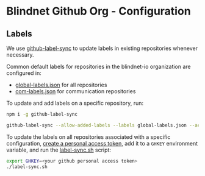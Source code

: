 # Blindnet Github Org - Configuration

## Labels

We use [github-label-sync](https://github.com/Financial-Times/github-label-sync) to update labels in existing repositories whenever necessary.

Common default labels for repositories in the blindnet-io organization are configured in:

- [global-labels.json](./global-labels.json) for all repositories
- [com-labels.json](./com-labels.json) for communication repositories

To update and add labels on a specific repository, run:

```bash
npm i -g github-label-sync

github-label-sync --allow-added-labels --labels global-labels.json --access-token "${GHKEY}" blindnet-io/REPO
```

To update the labels on all repositories associated with a specific configuration, [create a personal access token](https://docs.github.com/en/authentication/keeping-your-account-and-data-secure/creating-a-personal-access-token), add it to a `GHKEY` environment variable, and run the [label-sync.sh](./label-sync.sh) script:


```bash
export GHKEY=<your github personal access token>
./label-sync.sh
```
